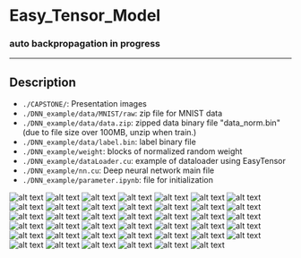 # Easy_Tensor_Model

### auto backpropagation in progress

<hr/>

## Description

- ```./CAPSTONE/```: Presentation images<br/>
- ```./DNN_example/data/MNIST/raw```: zip file for MNIST data<br/>
- ```./DNN_example/data/data.zip```: zipped data binary file "data_norm.bin"(due to file size over 100MB, unzip when train.)<br/>
- ```./DNN_example/data/label.bin```: label binary file<br/>
- ```./DNN_example/weight```: blocks of normalized random weight<br/>
- ```./DNN_example/dataLoader.cu```: example of dataloader using EasyTensor <br/>
- ```./DNN_example/nn.cu```: Deep neural network main file <br/>
- ```./DNN_example/parameter.ipynb```: file for initialization <br/>



![alt text](https://github.com/kylekim00/Easy_Tensor/blob/main/CAPSTONE/1.JPG?raw=true)
![alt text](https://github.com/kylekim00/Easy_Tensor/blob/main/CAPSTONE/2.JPG?raw=true)
![alt text](https://github.com/kylekim00/Easy_Tensor/blob/main/CAPSTONE/3.JPG?raw=true)
![alt text](https://github.com/kylekim00/Easy_Tensor/blob/main/CAPSTONE/4.JPG?raw=true)
![alt text](https://github.com/kylekim00/Easy_Tensor/blob/main/CAPSTONE/5.JPG?raw=true)
![alt text](https://github.com/kylekim00/Easy_Tensor/blob/main/CAPSTONE/6.JPG?raw=true)
![alt text](https://github.com/kylekim00/Easy_Tensor/blob/main/CAPSTONE/7.JPG?raw=true)
![alt text](https://github.com/kylekim00/Easy_Tensor/blob/main/CAPSTONE/8.JPG?raw=true)
![alt text](https://github.com/kylekim00/Easy_Tensor/blob/main/CAPSTONE/9.JPG?raw=true)
![alt text](https://github.com/kylekim00/Easy_Tensor/blob/main/CAPSTONE/10.JPG?raw=true)
![alt text](https://github.com/kylekim00/Easy_Tensor/blob/main/CAPSTONE/10.JPG?raw=true)
![alt text](https://github.com/kylekim00/Easy_Tensor/blob/main/CAPSTONE/11.JPG?raw=true)
![alt text](https://github.com/kylekim00/Easy_Tensor/blob/main/CAPSTONE/12.JPG?raw=true)
![alt text](https://github.com/kylekim00/Easy_Tensor/blob/main/CAPSTONE/13.JPG?raw=true)
![alt text](https://github.com/kylekim00/Easy_Tensor/blob/main/CAPSTONE/14.JPG?raw=true)
![alt text](https://github.com/kylekim00/Easy_Tensor/blob/main/CAPSTONE/15.JPG?raw=true)
![alt text](https://github.com/kylekim00/Easy_Tensor/blob/main/CAPSTONE/16.JPG?raw=true)
![alt text](https://github.com/kylekim00/Easy_Tensor/blob/main/CAPSTONE/17.JPG?raw=true)
![alt text](https://github.com/kylekim00/Easy_Tensor/blob/main/CAPSTONE/18.JPG?raw=true)
![alt text](https://github.com/kylekim00/Easy_Tensor/blob/main/CAPSTONE/19.JPG?raw=true)
![alt text](https://github.com/kylekim00/Easy_Tensor/blob/main/CAPSTONE/20.JPG?raw=true)
![alt text](https://github.com/kylekim00/Easy_Tensor/blob/main/CAPSTONE/21.JPG?raw=true)
![alt text](https://github.com/kylekim00/Easy_Tensor/blob/main/CAPSTONE/22.JPG?raw=true)
![alt text](https://github.com/kylekim00/Easy_Tensor/blob/main/CAPSTONE/23.JPG?raw=true)
![alt text](https://github.com/kylekim00/Easy_Tensor/blob/main/CAPSTONE/24.JPG?raw=true)
![alt text](https://github.com/kylekim00/Easy_Tensor/blob/main/CAPSTONE/25.JPG?raw=true)
![alt text](https://github.com/kylekim00/Easy_Tensor/blob/main/CAPSTONE/26.JPG?raw=true)
![alt text](https://github.com/kylekim00/Easy_Tensor/blob/main/CAPSTONE/27.JPG?raw=true)
![alt text](https://github.com/kylekim00/Easy_Tensor/blob/main/CAPSTONE/28.JPG?raw=true)
![alt text](https://github.com/kylekim00/Easy_Tensor/blob/main/CAPSTONE/29.JPG?raw=true)
![alt text](https://github.com/kylekim00/Easy_Tensor/blob/main/CAPSTONE/30.JPG?raw=true)
![alt text](https://github.com/kylekim00/Easy_Tensor/blob/main/CAPSTONE/31.JPG?raw=true)
![alt text](https://github.com/kylekim00/Easy_Tensor/blob/main/CAPSTONE/32.JPG?raw=true)
![alt text](https://github.com/kylekim00/Easy_Tensor/blob/main/CAPSTONE/33.JPG?raw=true)
![alt text](https://github.com/kylekim00/Easy_Tensor/blob/main/CAPSTONE/34.JPG?raw=true)
![alt text](https://github.com/kylekim00/Easy_Tensor/blob/main/CAPSTONE/35.JPG?raw=true)
![alt text](https://github.com/kylekim00/Easy_Tensor/blob/main/CAPSTONE/36.JPG?raw=true)
![alt text](https://github.com/kylekim00/Easy_Tensor/blob/main/CAPSTONE/37.JPG?raw=true)
![alt text](https://github.com/kylekim00/Easy_Tensor/blob/main/CAPSTONE/38.JPG?raw=true)
![alt text](https://github.com/kylekim00/Easy_Tensor/blob/main/CAPSTONE/39.JPG?raw=true)
![alt text](https://github.com/kylekim00/Easy_Tensor/blob/main/CAPSTONE/40.JPG?raw=true)
